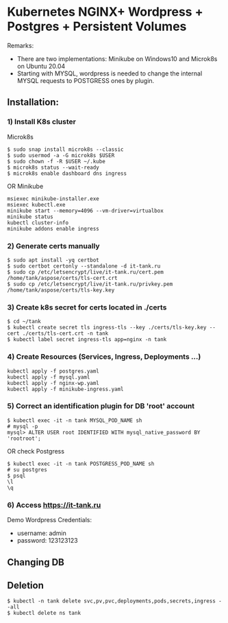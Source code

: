# Kubernetes NGINX+ Wordpress + Postgres + Persistent Volumes
Remarks: 
- There are two implementations: Minikube on Windows10 and Microk8s on Ubuntu 20.04
- Starting with MYSQL, wordpress is needed to change the internal MYSQL requests  to POSTGRESS ones by plugin.

## Installation:
### 1) Install K8s cluster  
Microk8s
```
$ sudo snap install microk8s --classic
$ sudo usermod -a -G microk8s $USER
$ sudo chown -f -R $USER ~/.kube
$ microk8s status --wait-ready
$ microk8s enable dashboard dns ingress
```
OR  Minikube 
```
msiexec minikube-installer.exe
msiexec kubectl.exe
minikube start --memory=4096 --vm-driver=virtualbox
minikube status
kubectl cluster-info
minikube addons enable ingress 
```

### 2) Generate certs manually
```
$ sudo apt install -yq certbot
$ sudo certbot certonly --standalone -d it-tank.ru
$ sudo cp /etc/letsencrypt/live/it-tank.ru/cert.pem /home/tank/aspose/certs/tls-cert.crt
$ sudo cp /etc/letsencrypt/live/it-tank.ru/privkey.pem /home/tank/aspose/certs/tls-key.key
```

### 3)  Create k8s secret for certs located in ./certs
```
$ cd ~/tank
$ kubectl create secret tls ingress-tls --key ./certs/tls-key.key --cert ./certs/tls-cert.crt -n tank
$ kubectl label secret ingress-tls app=nginx -n tank
```

### 4) Create Resources (Services, Ingress, Deployments ...)
```
kubectl apply -f postgres.yaml 
kubectl apply -f mysql.yaml 
kubectl apply -f nginx-wp.yaml
kubectl apply -f minikube-ingress.yaml 
```

### 5) Correct an identification plugin for DB  'root' account 
```
$ kubectl exec -it -n tank MYSQL_POD_NAME sh
# mysql -p
mysql> ALTER USER root IDENTIFIED WITH mysql_native_password BY 'rootroot';
```
OR check Postgress
```
$ kubectl exec -it -n tank POSTGRESS_POD_NAME sh
# su postgres
$ psql
\l
\q
```

### 6) Access https://it-tank.ru
Demo Wordpress Credentials:
- username: admin
- password: 123123123

## Changing DB


## Deletion
```
$ kubectl -n tank delete svc,pv,pvc,deployments,pods,secrets,ingress --all  
$ kubectl delete ns tank
```

